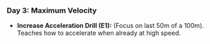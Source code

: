### Day 3: Maximum Velocity
- **Increase Acceleration Drill (E1):** (Focus on last 50m of a 100m). Teaches how to accelerate when already at high speed.
